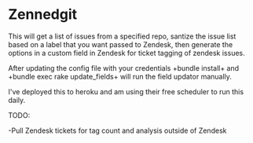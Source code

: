 # Zennedgit

This will get a list of issues from a specified repo, santize the issue list based on a label that you want passed to Zendesk,
then generate the options in a custom field in Zendesk for ticket tagging of zendesk issues.

After updating the config file with your credentials +bundle install+ and +bundle exec rake update_fields+ will run the field updator manually. 

I've deployed this to heroku and am using their free scheduler to run this daily.

TODO:

-Pull Zendesk tickets for tag count and analysis outside of Zendesk

